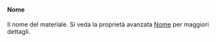 #### Nome
Il nome del materiale. Si veda la proprietà avanzata [Nome](material-type-advanced.html#name) per maggiori dettagli.
